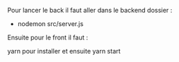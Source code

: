 Pour lancer le back il faut aller dans le backend dossier :
- nodemon src/server.js

Ensuite pour le front il faut :

yarn pour installer et ensuite yarn start